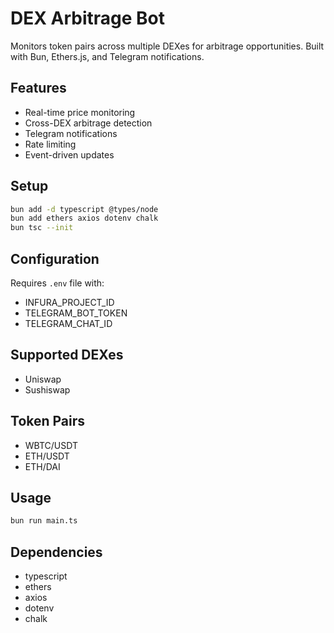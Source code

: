 # DEX Arbitrage Bot

Monitors token pairs across multiple DEXes for arbitrage opportunities. Built with Bun, Ethers.js, and Telegram notifications.

## Features
- Real-time price monitoring
- Cross-DEX arbitrage detection
- Telegram notifications
- Rate limiting
- Event-driven updates

## Setup
```bash
bun add -d typescript @types/node
bun add ethers axios dotenv chalk
bun tsc --init
```

## Configuration
Requires `.env` file with:
- INFURA_PROJECT_ID
- TELEGRAM_BOT_TOKEN
- TELEGRAM_CHAT_ID

## Supported DEXes
- Uniswap
- Sushiswap

## Token Pairs
- WBTC/USDT
- ETH/USDT
- ETH/DAI

## Usage
```bash
bun run main.ts
```

## Dependencies
- typescript
- ethers
- axios
- dotenv
- chalk 